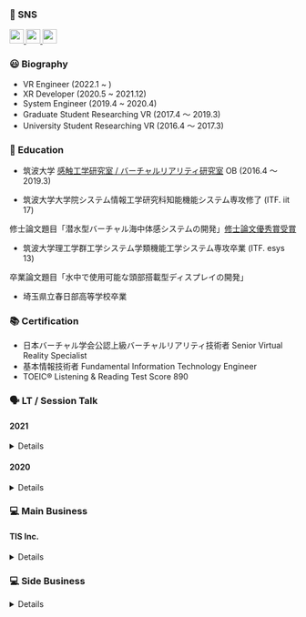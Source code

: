 ### 💙 SNS

<a href="http://twitter.com/xrdnk">
  <img height="25" src="https://img.shields.io/badge/Twitter--1DA1F2.svg?logo=twitter&style=for-the-badge&url=https%3A%2F%2Ftwitter.com%2Fxrdnk" />
</a>
<a href="https://xrdnk.hateblo.jp/">
  <img height="25" src="https://img.shields.io/badge/HatenaBlog--00A4DE.svg?logo=hatenabookmark&style=for-the-badge&url=https%3A%2F%2Fxrdnk.hateblo.jp%2F" />
</a>
<a href="https://learning.unity3d.jp/speaker/denik-hatsushika/">
  <img height="25" src="https://img.shields.io/badge/-Unity%20Learning%20Materials-000000.svg?logo=unity&style=for-the-badge&url=https%3A%2F%2Flearning.unity3d.jp%3Fspeaker%3Fdenik-hatsushika%3F">
</a>

### 😃 Biography

* VR Engineer (2022.1 ~ )
* XR Developer (2020.5 ~ 2021.12)
* System Engineer (2019.4 ~ 2020.4)
* Graduate Student Researching VR (2017.4 ～ 2019.3)
* University Student Researching VR (2016.4 ～ 2017.3)

### 🏫 Education

* 筑波大学 [感触工学研究室 / バーチャルリアリティ研究室](https://sites.google.com/site/yhashimotolab/home) OB (2016.4 ～ 2019.3)

* 筑波大学大学院システム情報工学研究科知能機能システム専攻修了 (ITF. iit 17)

修士論文題目「潜水型バーチャル海中体感システムの開発」[修士論文優秀賞受賞](http://www.iit.tsukuba.ac.jp/archives/awards/iitawards/7939.html)

* 筑波大学理工学群工学システム学類機能工学システム専攻卒業 (ITF. esys 13)

卒業論文題目「水中で使用可能な頭部搭載型ディスプレイの開発」

* 埼玉県立春日部高等学校卒業

### 📚 Certification

* 日本バーチャル学会公認上級バーチャルリアリティ技術者 Senior Virtual Reality Specialist
* 基本情報技術者 Fundamental Information Technology Engineer
* TOEIC® Listening & Reading Test Score 890

### 🗣️ LT / Session Talk

#### 2021

<details>

* [CA.unity #1](https://meetup.unity3d.jp/jp/events/1271) / LT (2021.2)
* [Roppongi.unity #8](https://roppongiunity.connpass.com/event/171512/) / LT (2021.2)
* [Unity春のアセット祭り2021](https://meetup.unity3d.jp/jp/events/1295) / Session Talk (2021.4)
* [Gotanda.unity #19](https://meetup.unity3d.jp/jp/events/1315) / LT (2021.7)
* [yokohama.unity #8](https://meetup.unity3d.jp/jp/events/1323) / LT (2021.08)
* [yokohama.unity #9](https://meetup.unity3d.jp/jp/events/1330) / LT (2021.11)
* [【年末だよ】Unity お・と・なのLT大会 2021](https://meetup.unity3d.jp/jp/events/1337) / LT (2021.12)

</details>
  
#### 2020

<details>

* [xRLT vol.3～オンラインでやってみようスペシャル～](https://hololens.connpass.com/event/164989/) / LT (2020.3)
* [第5回勉強会「XR Interaction Toolkitの話、他」](https://chiikiokoshi-vr.connpass.com/event/175620) / LT (2020.6)
* [Tokyo HoloLens ミートアップ vol.20](https://hololens.connpass.com/event/180507) / LT (2020.7)
* [yokohama.unity ～オンラインDEユルクヤッテル #実質4回目～](https://meetup.unity3d.jp/jp/events/1253) / LT (2020.7)
* [xR Developers Community Conference](https://vrtokyo.connpass.com/event/185043) / Session Talk (2020.8)
* [Tokyo HoloLens ミートアップ vol.22](https://hololens.connpass.com/event/191356/) / LT (2020.10)
* [yokohama.unity #実質6回目](https://meetup.unity3d.jp/jp/events/1267) / LT (2020.12)

 </details>
  
### 💻 Main Business

#### TIS Inc. 

<details>

##### [XR Campus - Event Service](https://www.tis.jp/service_solution/xr_campus/event/) (2021.7 ～ 2021.12)

* UniRx, UniTask, Unidux, Zenject, Vivox, Netcode for GameObjects(MLAPI), Agora を用いた XR マルチプレイアプリ開発
* Unidux × Zenject を用いたマルチシーン・画面遷移設計の考案と開発
* [BOTAFES'21](https://prtimes.jp/main/html/rd/p/000001051.000011650.html)にて実証実験を実施

##### [XR Campus - Tour Service](https://www.tis.jp/service_solution/xr_campus/tour/) (2020.12 ～ 2021.12)

* UniRx, UniTask, Extenject, Vivox, MLAPI, Agora を用いた XR マルチプレイアプリ開発に従事
* [第1回XR総合展にて展示](https://www.tis.co.jp/news/2021/tis_info/20210412_1.html)
* [トライアル版リリース](https://www.tis.co.jp/news/2021/tis_news/20210607_1.html)

##### [TeleAttend🄬](https://www.tis.jp/service_solution/teleattend/) (TIS Inc. /2020.5 ～ 2020.12)

* UniRx，UniTask，Extenject，Photon を用いた VR/AR マルチプレイアプリ開発に従事
* [万博記念公園にて実証実験を実施](https://www.tis.co.jp/news/2020/tis_news/20201012_1.html)
* HoloLens 2 版アプリ対応を主担当 ([コンテンツ東京2020にて展示し，テレビ放映された](https://www.tis.co.jp/news/2020/tis_info/20201013_1.html)）
  
</details>

### 💻 Side Business

<details>

#### Hellarts Inc. (2021.10 ～ 2021.11)

* ソーシャルゲームのアウトゲーム新規機能実装

#### TECH Planning LLC (2021.6)

* World Locking Tools を利用した HoloLens 2 プロトタイプアプリ実装

</details>
